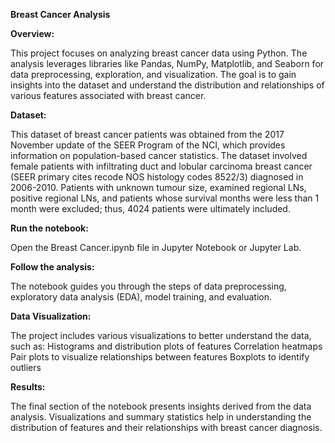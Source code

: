 ****Breast Cancer Analysis****

**Overview:**

This project focuses on analyzing breast cancer data using Python. The analysis leverages libraries like Pandas, NumPy, Matplotlib, and Seaborn for data preprocessing, exploration, and visualization. The goal is to gain insights into the dataset and understand the distribution and relationships of various features associated with breast cancer.

**Dataset:**

This dataset of breast cancer patients was obtained from the 2017 November update of the SEER Program of the NCI, which provides information on population-based cancer statistics. The dataset involved female patients with infiltrating duct and lobular carcinoma breast cancer (SEER primary cites recode NOS histology codes 8522/3) diagnosed in 2006-2010. Patients with unknown tumour size, examined regional LNs, positive regional LNs, and patients whose survival months were less than 1 month were excluded; thus, 4024 patients were ultimately included.


**Run the notebook:**

Open the Breast Cancer.ipynb file in Jupyter Notebook or Jupyter Lab.

**Follow the analysis:**

The notebook guides you through the steps of data preprocessing, exploratory data analysis (EDA), model training, and evaluation.

**Data Visualization:**

The project includes various visualizations to better understand the data, such as:
  Histograms and distribution plots of features
  Correlation heatmaps
  Pair plots to visualize relationships between features
  Boxplots to identify outliers

**Results:**

The final section of the notebook presents insights derived from the data analysis. Visualizations and summary statistics help in understanding the distribution of features and their relationships with breast cancer diagnosis.
